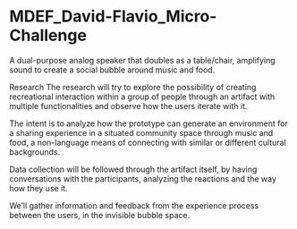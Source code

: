 # MDEF_David-Flavio_Micro-Challenge
A dual-purpose analog speaker that doubles as a table/chair, amplifying sound to create a social bubble around music and food.

Research
The research will try to explore the possibility of creating recreational interaction within a group of people through an artifact with multiple functionalities and observe how the users iterate with it.

The intent is to analyze how the prototype can generate an environment for a sharing experience in a situated community space through music and food, a non-language means of connecting with similar or different cultural backgrounds.

Data collection will be followed through the artifact itself, by having conversations with the participants, analyzing the reactions and the way how they use it.

We’ll gather information and feedback from the experience process between the users, in the invisible bubble space.
